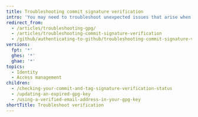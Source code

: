 ```yaml
---
title: Troubleshooting commit signature verification
intro: 'You may need to troubleshoot unexpected issues that arise when signing commits locally for verification on {% data variables.product.product_name %}.'
redirect_from:
  - /articles/troubleshooting-gpg/
  - /articles/troubleshooting-commit-signature-verification
  - /github/authenticating-to-github/troubleshooting-commit-signature-verification/
versions:
  fpt: '*'
  ghes: '*'
  ghae: '*'
topics:
  - Identity
  - Access management
children:
  - /checking-your-commit-and-tag-signature-verification-status
  - /updating-an-expired-gpg-key
  - /using-a-verified-email-address-in-your-gpg-key
shortTitle: Troubleshoot verification
---
```


